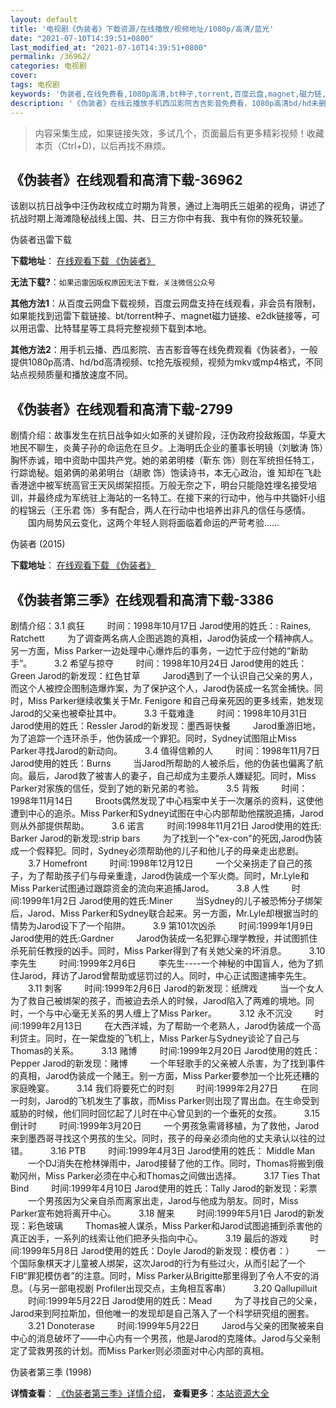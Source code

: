 ```yaml
---
layout: default
title: '电视剧《伪装者》下载资源/在线播放/视频地址/1080p/高清/蓝光'
date: "2021-07-10T14:39:51+0800"
last_modified_at: "2021-07-10T14:39:51+0800"
permalink: /36962/
categories: 电视剧
cover:
tags: 电视剧
keywords: '伪装者,在线免费看,1080p高清,bt种子,torrent,百度云盘,magnet,磁力链,迅雷下载资源'
description: '《伪装者》在线云播放手机西瓜影院吉吉影音免费看，1080p高清bd/hd未删减完整版和tc抢先枪版，mkv/mp4格式，附带bt/torrent种子、magnet/磁力链、百度云盘、网盘资源迅雷下载链接'
---
```


>内容采集生成，如果链接失效，多试几个，页面最后有更多精彩视频！收藏本页（Ctrl+D)，以后再找不麻烦。


## 《伪装者》在线观看和高清下载-36962

该剧以抗日战争中汪伪政权成立时期为背景，通过上海明氏三姐弟的视角，讲述了抗战时期上海滩隐秘战线上国、共、日三方你中有我、我中有你的殊死较量。


伪装者迅雷下载

**下载地址**： [在线观看下载 《伪装者》](https://www.993dy.com//vod-detail-id-13210.html) 


**无法下载?**：`如果迅雷因版权原因无法下载，关注微信公众号 `

**其他方法1**：从百度云网盘下载视频，百度云网盘支持在线观看，非会员有限制，如果能找到迅雷下载链接、bt/torrent种子、magnet磁力链接、e2dk链接等，可以用迅雷、比特彗星等工具将完整视频下载到本地。

**其他方法2**：用手机云播、西瓜影院、吉吉影音等在线免费观看《伪装者》，一般提供1080p高清、hd/bd高清视频、tc抢先版视频，视频为mkv或mp4格式，不同站点视频质量和播放速度不同。


## 《伪装者》在线观看和高清下载-2799

剧情介绍：故事发生在抗日战争如火如荼的关键阶段，汪伪政府投敌叛国，华夏大地民不聊生，炎黄子孙的命运危在旦夕。上海明氏企业的董事长明镜（刘敏涛 饰）胸怀赤诚，暗中资助中国共产党。她的弟弟明楼（靳东 饰）则在军统担任特工，行踪诡秘。姐弟俩的弟弟明台（胡歌 饰）饱读诗书，本无心政治，谁 知却在飞赴香港途中被军统高官王天风绑架招揽。万般无奈之下，明台只能隐姓埋名接受培训，并最终成为军统驻上海站的一名特工。在接下来的行动中，他与中共锄奸小组的程锦云（王乐君 饰）多有配合，两人在行动中也培养出非凡的信任与感情。  　　国内局势风云变化，这两个年轻人则将面临着命运的严苛考验……


伪装者 (2015)

**下载地址**： [在线观看下载 《伪装者》](https://www.btbtdy.me/btdy/dy13257.html) 


## 《伪装者第三季》在线观看和高清下载-3386

剧情介绍：3.1 疯狂  　　时间：1998年10月17日 Jarod使用的姓氏：: Raines, Ratchett  　　为了调查两名病人企图逃跑的真相，Jarod伪装成一个精神病人。另一方面，Miss Parker一边处理中心爆炸后的事务，一边忙于应付她的“新助手”。  　　3.2 希望与掠夺  　　时间：1998年10月24日 Jarod使用的姓氏：Green Jarod的新发现：红色甘草  　　Jarod遇到了一个认识自己父亲的男人，而这个人被控企图制造爆炸案，为了保护这个人，Jarod伪装成一名赏金捕快。同时，Miss Parker继续收集关于Mr. Fenigore 和自己母亲死因的更多线索，她发现Jarod的父亲也被牵扯其中。  　　3.3 千载难逢  　　时间：1998年10月31日 Jarod使用的姓氏：Ressler Jarod的新发现：墨西哥快餐  　　Jarod重游旧地，为了追踪一个连环杀手，他伪装成一个罪犯。同时，Sydney试图阻止Miss Parker寻找Jarod的新动向。  　　3.4 值得信赖的人  　　时间：1998年11月7日 Jarod使用的姓氏：Burns  　　当Jarod所帮助的人被杀后，他的伪装也偏离了航向。最后，Jarod救了被害人的妻子，自己却成为主要杀人嫌疑犯。同时，Miss Parker对家族的信任，受到了她的新兄弟的考验。  　　3.5 背叛  　　时间：1998年11月14日  　　Broots偶然发现了中心档案中关于一次屠杀的资料，这使他遭到中心的追杀。Miss Parker和Sydney试图在中心内部帮助他摆脱追捕，Jarod则从外部提供帮助。  　　3.6 诺言  　　时间:1998年11月21日 Jarod使用的姓氏: Barker Jarod的新发现:strip bars  　　为了找到一个"ex-con"的死因,Jarod伪装成一个假释犯。同时，Sydney必须帮助他的儿子和他儿子的母亲走出悲剧。  　　3.7 Homefront  　　时间:1998年12月12日  　　一个父亲拐走了自己的孩子，为了帮助孩子们与母亲重逢，Jarod伪装成一个军火商。同时，Mr.Lyle和Miss Parker试图通过跟踪资金的流向来追捕Jarod。  　　3.8 人性  　　时间:1999年1月2日 Jarod使用的姓氏:Miner  　　当Sydney的儿子被恐怖分子绑架后，Jarod、Miss Parker和Sydney联合起来。另一方面，Mr.Lyle却根据当时的情势为Jarod设下了一个陷阱。  　　3.9 第101次凶杀  　　时间:1999年1月9日 Jarod使用的姓氏:Gardner  　　Jarod伪装成一名犯罪心理学教授，并试图抓住杀死前任教授的凶手。同时，Miss Parker得到了有关她父亲的坏消息。  　　3.10 李先生  　　时间:1999年2月6日  　　李先生----一个神秘的中国盲人，他为了抓住Jarod，拜访了Jarod曾帮助或惩罚过的人。同时，中心正试图逮捕李先生。  　　3.11 刺客  　　时间:1999年2月6日 Jarod的新发现：纸牌戏  　　当一个女人为了救自己被绑架的孩子，而被迫去杀人的时候，Jarod陷入了两难的境地。同时，一个与中心毫无关系的男人缠上了Miss Parker。  　　3.12 永不沉没  　　时间:1999年2月13日  　　在大西洋城，为了帮助一个老熟人，Jarod伪装成一个高利贷主。同时，在一架盘旋的飞机上，Miss Parker与Sydney谈论了自己与Thomas的关系。  　　3.13 赌博  　　时间:1999年2月20日 Jarod使用的姓氏：Pepper Jarod的新发现：赌博  　　一个年轻歌手的父亲被人杀害，为了找到事件的真相，Jarod伪装成一个赌王。别一方面，Miss Parker要参加一个比死还糟的家庭晚宴。  　　3.14 我们将要死亡的时刻  　　时间:1999年2月27日  　　在同一时刻，Jarod的飞机发生了事故，而Miss Parker则出现了胃出血。在生命受到威胁的时候，他们同时回忆起了儿时在中心曾见到的一个垂死的女孩。  　　3.15 倒计时  　　时间:1999年3月20日  　　一个男孩急需肾移植，为了救他，Jarod来到墨西哥寻找这个男孩的生父。同时，孩子的母亲必须向他的丈夫承认以往的过错。  　　3.16 PTB  　　时间:1999年4月3日 Jarod使用的姓氏： Middle Man  　　一个DJ消失在枪林弹雨中，Jarod接替了他的工作。同时，Thomas将搬到俄勒冈州，Miss Parker必须在中心和Thomas之间做出选择。  　　3.17 Ties That Bind  　　时间:1999年4月10日 Jarod使用的姓氏：Tally Jarod的新发现：彩票  　　一个男孩因为父亲自杀而离家出走，Jarod与他成为朋友。同时，Miss Parker宣布她将离开中心。  　　3.18 醒来  　　时间:1999年5月1日 Jarod的新发现：彩色玻璃  　　Thomas被人谋杀，Miss Parker和Jarod试图追捕到杀害他的真正凶手，一系列的线索让他们把矛头指向中心。  　　3.19 最后的游戏  　　时间:1999年5月8日 Jarod使用的姓氏：Doyle Jarod的新发现：模仿者：）  　　一个国际象棋天才儿童被人绑架，这次Jarod的行为有些过火，从而引起了一个FIB“罪犯模仿者”的注意。同时，Miss Parker从Brigitte那里得到了令人不安的消息。（与另一部电视剧 Profiler出现交点，主角相互客串）  　　3.20 Qallupilluit  　　时间:1999年5月22日 Jarod使用的姓氏：Mead  　　为了寻找自己的父亲，Jarod来到阿拉斯加，但他唯一的发现却是自己落入了一个科学研究组的圈套。  　　3.21 Donoterase  　　时间:1999年5月22日  　　Jarod与父亲的团聚被来自中心的消息破坏了——中心内有一个男孩，他是Jarod的克隆体。Jarod与父亲制定了营救男孩的计划。而Miss Parker则必须面对中心内部的真相。


伪装者第三季 (1998)

**详情查看**： [《伪装者第三季》详情介绍](/movie/3386/)， **查看更多**：[本站资源大全](/movie/t/all/)

